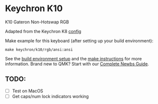 # Keychron K10

K10 Gateron Non-Hotswap RGB

Adapted from the Keychron K8 [config](https://github.com/SonixQMK/qmk_firmware/tree/sn32_develop/keyboards/keychron/k8) 

Make example for this keyboard (after setting up your build environment):

    make keychron/k10/rgb/ansi:ansi

See the [build environment setup](https://docs.qmk.fm/#/getting_started_build_tools) and the [make instructions](https://docs.qmk.fm/#/getting_started_make_guide) for more information. Brand new to QMK? Start with our [Complete Newbs Guide](https://docs.qmk.fm/#/newbs).

## TODO:

- [ ] Test on MacOS
- [ ] Get caps/num lock indicators working
